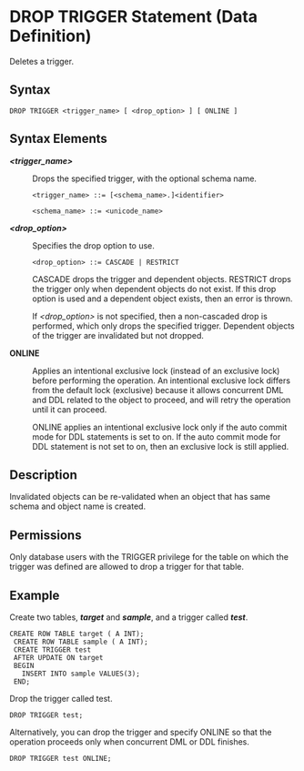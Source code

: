 <!-- loio20d81ec9751910148fe6e1e072ac439e -->

# DROP TRIGGER Statement \(Data Definition\)

Deletes a trigger.



<a name="loio20d81ec9751910148fe6e1e072ac439e__sql_drop_trigger_1sql_drop_trigger_syntax"/>

## Syntax

```
DROP TRIGGER <trigger_name> [ <drop_option> ] [ ONLINE ]
```



<a name="loio20d81ec9751910148fe6e1e072ac439e__sql_drop_trigger_1sql_drop_trigger_syntax_elements"/>

## Syntax Elements


<dl>
<dt><b>

*<trigger\_name\>*

</b></dt>
<dd>

Drops the specified trigger, with the optional schema name.

```
<trigger_name> ::= [<schema_name>.]<identifier>

<schema_name> ::= <unicode_name>
```



</dd><dt><b>

*<drop\_option\>*

</b></dt>
<dd>

Specifies the drop option to use.

```
<drop_option> ::= CASCADE | RESTRICT
```

CASCADE drops the trigger and dependent objects. RESTRICT drops the trigger only when dependent objects do not exist. If this drop option is used and a dependent object exists, then an error is thrown.

If *<drop\_option\>* is not specified, then a non-cascaded drop is performed, which only drops the specified trigger. Dependent objects of the trigger are invalidated but not dropped.



</dd><dt><b>

ONLINE

</b></dt>
<dd>

Applies an intentional exclusive lock \(instead of an exclusive lock\) before performing the operation. An intentional exclusive lock differs from the default lock \(exclusive\) because it allows concurrent DML and DDL related to the object to proceed, and will retry the operation until it can proceed.

ONLINE applies an intentional exclusive lock only if the auto commit mode for DDL statements is set to on. If the auto commit mode for DDL statement is not set to on, then an exclusive lock is still applied.



</dd>
</dl>



<a name="loio20d81ec9751910148fe6e1e072ac439e__sql_drop_trigger_1sql_drop_trigger_description"/>

## Description

Invalidated objects can be re-validated when an object that has same schema and object name is created.



<a name="loio20d81ec9751910148fe6e1e072ac439e__section_dwy_dkm_wcb"/>

## Permissions

Only database users with the TRIGGER privilege for the table on which the trigger was defined are allowed to drop a trigger for that table.



<a name="loio20d81ec9751910148fe6e1e072ac439e__sql_drop_trigger_1sql_drop_trigger_examples"/>

## Example

Create two tables, ***target*** and ***sample***, and a trigger called ***test***.

```
CREATE ROW TABLE target ( A INT);
 CREATE ROW TABLE sample ( A INT);
 CREATE TRIGGER test
 AFTER UPDATE ON target
 BEGIN  
   INSERT INTO sample VALUES(3);
 END;
```

Drop the trigger called test.

```
DROP TRIGGER test;
```

Alternatively, you can drop the trigger and specify ONLINE so that the operation proceeds only when concurrent DML or DDL finishes.

```
DROP TRIGGER test ONLINE;
```


